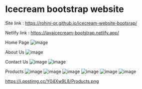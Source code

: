 # Icecream bootstrap website


Site link : https://rohini-pr.github.io/icecream-website-bootsrap/  

Netlify link : https://lavaicecream-bootstrap.netlify.app/


Home Page
![image](https://github.com/Rohini-pr/icecream-website-bootsrap/assets/125246758/ee936bbc-3485-42ee-9153-9699ca35e2c6)

About Us
![image](https://github.com/Rohini-pr/icecream-website-bootsrap/assets/125246758/b6cc245e-48b0-4500-98e2-f35e4ac85505)

Contact Us
![image](https://github.com/Rohini-pr/icecream-website-bootsrap/assets/125246758/7ce6d880-f2ee-4dca-ba26-be023d3dcf16)
![image](https://github.com/Rohini-pr/icecream-website-bootsrap/assets/125246758/b77ed4b1-2980-40de-a1ef-6c3277ae368c)

Products
![image](https://github.com/Rohini-pr/icecream-website-bootsrap/assets/125246758/91048129-1c42-4bad-8c69-65bbe7924033)
![image](https://github.com/Rohini-pr/icecream-website-bootsrap/assets/125246758/e4dd34bd-24a5-4ab1-b0f4-082784041c26)
![image](https://github.com/Rohini-pr/icecream-website-bootsrap/assets/125246758/63e533ec-eb70-4e72-99f9-4237578d9702)
![image](https://github.com/Rohini-pr/icecream-website-bootsrap/assets/125246758/29184c5f-0db5-4b44-94c3-83db0ac67c37)
![image](https://github.com/Rohini-pr/icecream-website-bootsrap/assets/125246758/a2b39f19-2fe7-437d-b012-6b37ff5b186f)
![image](https://github.com/Rohini-pr/icecream-website-bootsrap/assets/125246758/d6899ba0-a8bc-4082-8662-b5fe78cbaadd)

https://i.postimg.cc/Y04Xw9L8/Products.png








